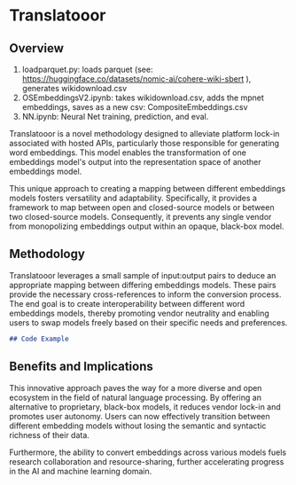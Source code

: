 # Translatooor

## Overview

1) loadparquet.py: loads parquet (see: https://huggingface.co/datasets/nomic-ai/cohere-wiki-sbert ), generates wikidownload.csv
2) OSEmbeddingsV2.ipynb: takes wikidownload.csv, adds the mpnet embeddings, saves as a new csv: CompositeEmbeddings.csv
3) NN.ipynb: Neural Net training, prediction, and eval.

Translatooor is a novel methodology designed to alleviate platform lock-in associated with hosted APIs, particularly those responsible for generating word embeddings. This model enables the transformation of one embeddings model's output into the representation space of another embeddings model. 

This unique approach to creating a mapping between different embeddings models fosters versatility and adaptability. Specifically, it provides a framework to map between open and closed-source models or between two closed-source models. Consequently, it prevents any single vendor from monopolizing embeddings output within an opaque, black-box model.

## Methodology 

Translatooor leverages a small sample of input:output pairs to deduce an appropriate mapping between differing embeddings models. These pairs provide the necessary cross-references to inform the conversion process. The end goal is to create interoperability between different word embeddings models, thereby promoting vendor neutrality and enabling users to swap models freely based on their specific needs and preferences.

```markdown
## Code Example 

```

## Benefits and Implications

This innovative approach paves the way for a more diverse and open ecosystem in the field of natural language processing. By offering an alternative to proprietary, black-box models, it reduces vendor lock-in and promotes user autonomy. Users can now effectively transition between different embedding models without losing the semantic and syntactic richness of their data. 

Furthermore, the ability to convert embeddings across various models fuels research collaboration and resource-sharing, further accelerating progress in the AI and machine learning domain.
